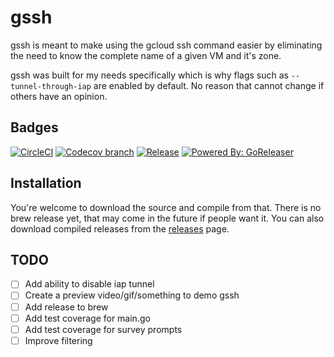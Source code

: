 # gssh

gssh is meant to make using the gcloud ssh command easier by eliminating the need to
know the complete name of a given VM and it's zone.

gssh was built for my needs specifically which is why flags such as `--tunnel-through-iap`
are enabled by default. No reason that cannot change if others have an opinion.

## Badges

[![CircleCI](https://img.shields.io/circleci/project/github/regner/gssh.svg?style=for-the-badge)](https://circleci.com/gh/regner/gssh)
[![Codecov branch](https://img.shields.io/codecov/c/github/regner/gssh/master.svg?style=for-the-badge)](https://codecov.io/gh/regner/gssh)
[![Release](https://img.shields.io/github/release/regner/gssh.svg?style=for-the-badge)](https://github.com/regner/gssh/releases/latest)
[![Powered By: GoReleaser](https://img.shields.io/badge/powered%20by-goreleaser-green.svg?style=for-the-badge)](https://github.com/goreleaser)

## Installation

You're welcome to download the source and compile from that. There is no brew release
yet, that may come in the future if people want it. You can also download compiled
releases from the [releases](https://github.com/regner/gssh/releases/latest) page.

## TODO

* [ ] Add ability to disable iap tunnel
* [ ] Create a preview video/gif/something to demo gssh
* [ ] Add release to brew
* [ ] Add test coverage for main.go
* [ ] Add test coverage for survey prompts
* [ ] Improve filtering
